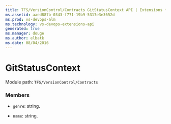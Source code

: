 ```yaml
---
title: TFS/VersionControl/Contracts GitStatusContext API | Extensions for Visual Studio Team Services
ms.assetid: aaed887b-0343-f771-19b9-5317e3e3652d
ms.prod: vs-devops-alm
ms.technology: vs-devops-extensions-api
generated: true
ms.manager: douge
ms.author: elbatk
ms.date: 08/04/2016
---
```


# GitStatusContext

Module path: `TFS/VersionControl/Contracts`


### Members

* `genre`: string. 

* `name`: string. 

